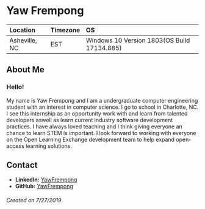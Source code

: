 # Yaw Frempong

Location | Timezone | OS
:--- | :--- | :---
Asheville, NC | EST | Windows 10 Version 1803(OS Build 17134.885)|

## About Me
### Hello!
My name is Yaw Frempong and I am a undergraduate computer engineering student with an interest in computer science. I go to school in Charlotte, NC. I see this internship as an opportunity work with and learn from talented developers aswell as learn current industry software development practices. I have always loved teaching and I think giving everyone an chance to learn STEM is important. I look forward to working with everyone on the Open Learning Exchange development team to help expand open-access learning solutions.

## Contact
* __LinkedIn:__ [YawFrempong](https://www.linkedin.com/in/yaw-frempong-84b039145/)
* __GitHub:__ [YawFrempong](https://github.com/YawFrempong)

###### Created on 7/27/2019
